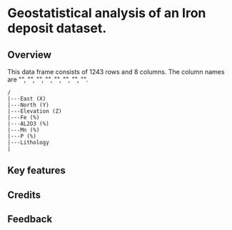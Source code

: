 # Geostatistical analysis of an Iron deposit dataset.

## Overview

This data frame consists of 1243 rows and 8 columns. The column names are "", "", "", "", "", "", "", "".

    /
    |---East (X)
    |---North (Y)
    |---Elevation (Z)
    |---Fe (%)
    |---AL2O3 (%)
    |---Mn (%)
    |---P (%)
    |---Lithology
    |

## Key features

## Credits

## Feedback
